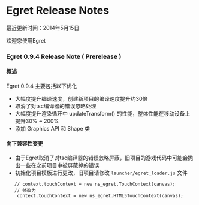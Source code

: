 Egret Release Notes
===============================

最近更新时间：2014年5月15日

欢迎您使用Egret

### Egret 0.9.4 Release Note ( Prerelease )

#### 概述
Egret 0.9.4 主要包括以下优化
* 大幅度提升编译速度，创建新项目的编译速度提升约30倍
* 取消了对tsc编译器的错误忽略处理
* 大幅度提升渲染循环中 updateTransform() 的性能，整体性能在移动设备上提升30% ~ 200%
* 添加 Graphics API 和 Shape 类



#### 向下兼容性变更

* 由于Egret取消了对tsc编译器的错误忽略屏蔽，旧项目的游戏代码中可能会抛出一些在之前项目中被屏蔽掉的错误
* 初始化项目模板进行更改，旧项目请修改 ```launcher/egret_loader.js``` 文件

```
   // context.touchContext = new ns_egret.TouchContext(canvas);
   // 修改为
    context.touchContext = new ns_egret.HTML5TouchContext(canvas);

```